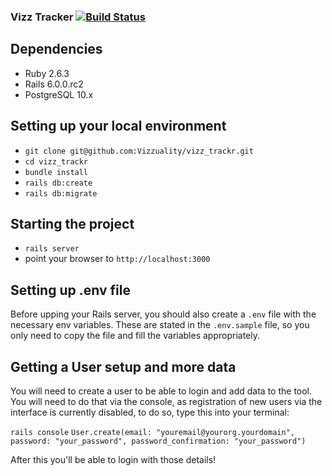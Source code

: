 ### Vizz Tracker [![Build Status](https://travis-ci.org/Vizzuality/vizz_trackr.svg?branch=master)](https://travis-ci.org/Vizzuality/vizz_trackr) ###
## Dependencies

- Ruby 2.6.3
- Rails 6.0.0.rc2
- PostgreSQL 10.x

## Setting up your local environment

- `git clone git@github.com:Vizzuality/vizz_trackr.git`
- `cd vizz_trackr`
- `bundle install`
- `rails db:create`
- `rails db:migrate`

## Starting the project

- `rails server`
- point your browser to `http://localhost:3000`

## Setting up .env file

Before upping your Rails server, you should also create a `.env` file with the necessary env variables. These are stated in the `.env.sample` file, so you only need to copy the file and fill the variables appropriately.

## Getting a User setup and more data

You will need to create a user to be able to login and add data to the tool.
You will need to do that via the console, as registration of new users via the interface
is currently disabled, to do so, type this into your terminal:

`rails console`
`User.create(email: "youremail@yourorg.yourdomain", password: "your_password", password_confirmation: "your_password")`

After this you'll be able to login with those details!

